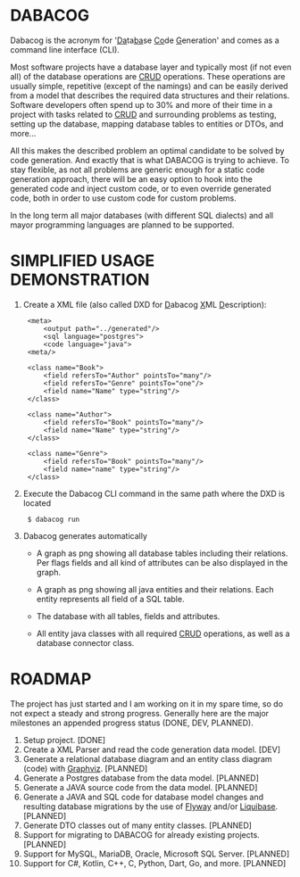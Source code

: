 # DABACOG

Dabacog is the acronym for '<ins>Da</ins>ta<ins>ba</ins>se <ins>Co</ins>de <ins>G</ins>eneration'
and comes as a command line interface (CLI).

Most software projects have a database layer and typically most (if not even all) of the database
operations are [CRUD](https://en.wikipedia.org/wiki/Create,_read,_update_and_delete)
operations. These operations are usually simple, repetitive (except of the namings) and can be
easily derived from a model that describes the required data structures and their relations.
Software developers often spend up to 30% and more of their time in a project with tasks related to
[CRUD](https://en.wikipedia.org/wiki/Create,_read,_update_and_delete) and surrounding problems as
testing, setting up the database, mapping database tables to entities or DTOs, and more... 

All this makes the described problem an optimal candidate to be solved by code generation. And
exactly that is what DABACOG is trying to achieve. To stay flexible, as not all problems are generic
enough for a static code generation approach, there will be an easy option to hook into the
generated code and inject custom code, or to even override generated code, both in order to use
custom code for custom problems.

In the long term all major databases (with different SQL dialects) and all mayor programming
languages are planned to be supported.

# SIMPLIFIED USAGE DEMONSTRATION 

1. Create a XML file (also called DXD for <ins>D</ins>abacog <ins>X</ins>ML <ins>D</ins>escription):

        <meta>
            <output path="../generated"/>
            <sql language="postgres">
            <code language="java">
        <meta/>

        <class name="Book">
            <field refersTo="Author" pointsTo="many"/>
            <field refersTo="Genre" pointsTo="one"/>
            <field name="Name" type="string"/>
        </class>

        <class name="Author">
            <field refersTo="Book" pointsTo="many"/>
            <field name="Name" type="string"/>
        </class>

        <class name="Genre">
            <field refersTo="Book" pointsTo="many"/>
            <field name="name" type="string"/>
        </class>

2. Execute the Dabacog CLI command in the same path where the DXD is located

        $ dabacog run

3. Dabacog generates automatically

    - A graph as png showing all database tables including their relations. Per flags fields and all
    kind of attributes can be also displayed in the graph.

    - A graph as png showing all java entities and their relations. Each entity represents all
    field of a SQL table.

    - The database with all tables, fields and attributes.

    - All entity java classes with all required
    [CRUD](https://en.wikipedia.org/wiki/Create,_read,_update_and_delete) operations, as well as a
    database connector class.

# ROADMAP

The project has just started and I am working on it in my spare time, so do not expect a steady and
strong progress. Generally here are the major milestones an appended progress status (DONE, DEV,
PLANNED).

1. Setup project. [DONE]
2. Create a XML Parser and read the code generation data model. [DEV]
3. Generate a relational database diagram and an entity class diagram (code) with
[Graphviz](https://www.graphviz.org/). [PLANNED]
4. Generate a Postgres database from the data model. [PLANNED]
5. Generate a JAVA source code from the data model. [PLANNED]
6. Generate a JAVA and SQL code for database model changes and resulting database migrations by the
use of [Flyway](https://flywaydb.org) and/or [Liquibase](https://www.liquibase.org/). [PLANNED]
7. Generate DTO classes out of many entity classes. [PLANNED]
8. Support for migrating to DABACOG for already existing projects. [PLANNED]
8. Support for MySQL, MariaDB, Oracle, Microsoft SQL Server. [PLANNED]
9. Support for C#, Kotlin, C++, C, Python, Dart, Go, and more. [PLANNED]
